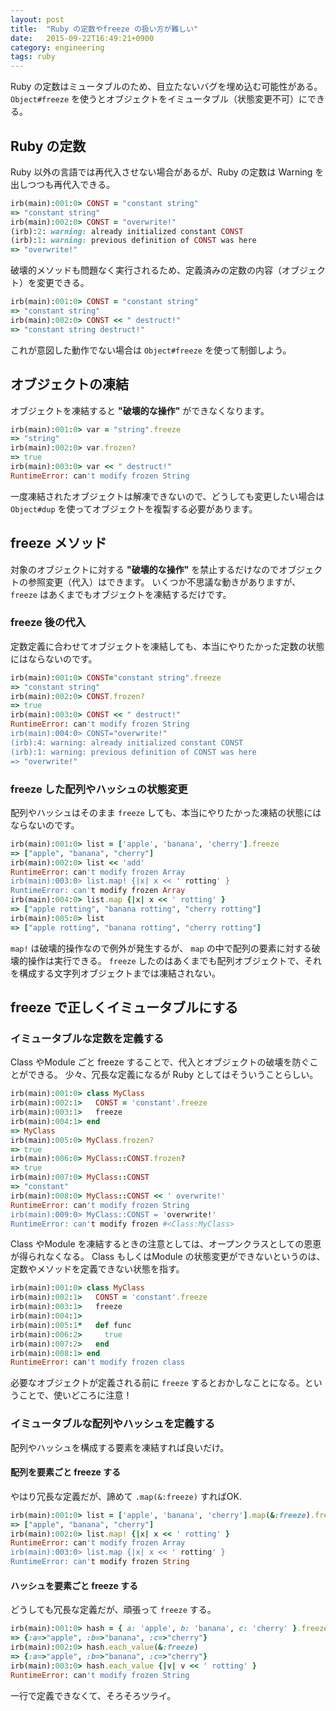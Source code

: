 ```yaml
---
layout: post
title:  "Ruby の定数やfreeze の扱い方が難しい"
date:   2015-09-22T16:49:21+0900
category: engineering
tags: ruby
---
```


Ruby の定数はミュータブルのため、目立たないバグを埋め込む可能性がある。
`Object#freeze` を使うとオブジェクトをイミュータブル（状態変更不可）にできる。

## Ruby の定数

Ruby 以外の言語では再代入させない場合があるが、Ruby の定数は Warning を出しつつも再代入できる。

```ruby
irb(main):001:0> CONST = "constant string"
=> "constant string"
irb(main):002:0> CONST = "overwrite!"
(irb):2: warning: already initialized constant CONST
(irb):1: warning: previous definition of CONST was here
=> "overwrite!"
```

破壊的メソッドも問題なく実行されるため、定義済みの定数の内容（オブジェクト）を変更できる。

```ruby
irb(main):001:0> CONST = "constant string"
=> "constant string"
irb(main):002:0> CONST << " destruct!"
=> "constant string destruct!"
```

これが意図した動作でない場合は `Object#freeze` を使って制御しよう。

## オブジェクトの凍結

オブジェクトを凍結すると __"破壊的な操作"__ ができなくなります。

```ruby
irb(main):001:0> var = "string".freeze
=> "string"
irb(main):002:0> var.frozen?
=> true
irb(main):003:0> var << " destruct!"
RuntimeError: can't modify frozen String
```

一度凍結されたオブジェクトは解凍できないので、どうしても変更したい場合は `Object#dup` を使ってオブジェクトを複製する必要があります。

## freeze メソッド

対象のオブジェクトに対する __"破壊的な操作"__ を禁止するだけなのでオブジェクトの参照変更（代入）はできます。
いくつか不思議な動きがありますが、 `freeze` はあくまでもオブジェクトを凍結するだけです。

### freeze 後の代入

定数定義に合わせてオブジェクトを凍結しても、本当にやりたかった定数の状態にはならないのです。

```ruby
irb(main):001:0> CONST="constant string".freeze
=> "constant string"
irb(main):002:0> CONST.frozen?
=> true
irb(main):003:0> CONST << " destruct!"
RuntimeError: can't modify frozen String
irb(main):004:0> CONST="overwrite!"
(irb):4: warning: already initialized constant CONST
(irb):1: warning: previous definition of CONST was here
=> "overwrite!"
```

### freeze した配列やハッシュの状態変更

配列やハッシュはそのまま `freeze` しても、本当にやりたかった凍結の状態にはならないのです。

```ruby
irb(main):001:0> list = ['apple', 'banana', 'cherry'].freeze
=> ["apple", "banana", "cherry"]
irb(main):002:0> list << 'add'
RuntimeError: can't modify frozen Array
irb(main):003:0> list.map! {|x| x << ' rotting' }
RuntimeError: can't modify frozen Array
irb(main):004:0> list.map {|x| x << ' rotting' }
=> ["apple rotting", "banana rotting", "cherry rotting"]
irb(main):005:0> list
=> ["apple rotting", "banana rotting", "cherry rotting"]
```

`map!` は破壊的操作なので例外が発生するが、 `map` の中で配列の要素に対する破壊的操作は実行できる。
`freeze` したのはあくまでも配列オブジェクトで、それを構成する文字列オブジェクトまでは凍結されない。

## freeze で正しくイミュータブルにする

### イミュータブルな定数を定義する

Class やModule ごと freeze することで、代入とオブジェクトの破壊を防ぐことができる。
少々、冗長な定義になるが Ruby としてはそういうことらしい。

```ruby
irb(main):001:0> class MyClass
irb(main):002:1>   CONST = 'constant'.freeze
irb(main):003:1>   freeze
irb(main):004:1> end
=> MyClass
irb(main):005:0> MyClass.frozen?
=> true
irb(main):006:0> MyClass::CONST.frozen?
=> true
irb(main):007:0> MyClass::CONST
=> "constant"
irb(main):008:0> MyClass::CONST << ' overwrite!'
RuntimeError: can't modify frozen String
irb(main):009:0> MyClass::CONST = 'overwrite!'
RuntimeError: can't modify frozen #<Class:MyClass>
```

Class やModule を凍結するときの注意としては、オープンクラスとしての恩恵が得られなくなる。
Class もしくはModule の状態変更ができないというのは、定数やメソッドを定義できない状態を指す。

```ruby
irb(main):001:0> class MyClass
irb(main):002:1>   CONST = 'constant'.freeze
irb(main):003:1>   freeze
irb(main):004:1>
irb(main):005:1*   def func
irb(main):006:2>     true
irb(main):007:2>   end
irb(main):008:1> end
RuntimeError: can't modify frozen class
```

必要なオブジェクトが定義される前に `freeze` するとおかしなことになる。ということで、使いどころに注意！

### イミュータブルな配列やハッシュを定義する

配列やハッシュを構成する要素を凍結すれば良いだけ。

#### 配列を要素ごと freeze する

やはり冗長な定義だが、諦めて `.map(&:freeze)` すればOK.

```ruby
irb(main):001:0> list = ['apple', 'banana', 'cherry'].map(&:freeze).freeze
=> ["apple", "banana", "cherry"]
irb(main):002:0> list.map! {|x| x << ' rotting' }
RuntimeError: can't modify frozen Array
irb(main):003:0> list.map {|x| x << ' rotting' }
RuntimeError: can't modify frozen String
```

#### ハッシュを要素ごと freeze する

どうしても冗長な定義だが、頑張って `freeze` する。

```ruby
irb(main):001:0> hash = { a: 'apple', b: 'banana', c: 'cherry' }.freeze
=> {:a=>"apple", :b=>"banana", :c=>"cherry"}
irb(main):002:0> hash.each_value(&:freeze)
=> {:a=>"apple", :b=>"banana", :c=>"cherry"}
irb(main):003:0> hash.each_value {|v| v << ' rotting' }
RuntimeError: can't modify frozen String
```

一行で定義できなくて、そろそろツライ。
